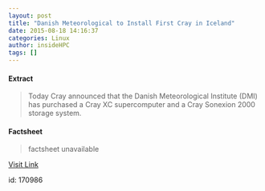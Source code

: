 ```yaml
---
layout: post
title: "Danish Meteorological to Install First Cray in Iceland"
date: 2015-08-18 14:16:37
categories: Linux
author: insideHPC
tags: []
---
```



#### Extract
>Today Cray announced that the Danish Meteorological Institute (DMI) has purchased a Cray XC supercomputer and a Cray Sonexion 2000 storage system.

#### Factsheet
>factsheet unavailable

[Visit Link](https://www.linux.com/news/enterprise/high-performance/147-high-performance/847082-danish-meteorological-to-install-first-cray-in-iceland/)

id:  170986
